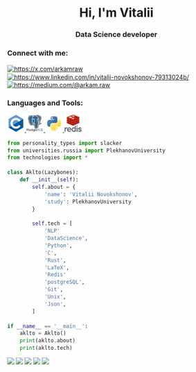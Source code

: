 <h1 align="center">Hi, I'm Vitalii</h1>
<h3 align="center">Data Science developer</h3>


<h3 align="left">Connect with me:</h3>
<p align="left">
<a href="https://twitter.com/https://x.com/arkamraw" target="blank"><img align="center" src="https://raw.githubusercontent.com/codemaker2015/github-profile-readme-generator/master/src/images/icons/Social/twitter.svg" alt="https://x.com/arkamraw" height="30" width="40" /></a>
<a href="https://linkedin.com/in/https://www.linkedin.com/in/vitalii-novokshonov-79313024b/" target="blank"><img align="center" src="https://raw.githubusercontent.com/codemaker2015/github-profile-readme-generator/master/src/images/icons/Social/linked-in-alt.svg" alt="https://www.linkedin.com/in/vitalii-novokshonov-79313024b/" height="30" width="40" /></a>
<a href="https://medium.com/https://medium.com/@arkam.raw" target="blank"><img align="center" src="https://raw.githubusercontent.com/codemaker2015/github-profile-readme-generator/master/src/images/icons/Social/medium.svg" alt="https://medium.com/@arkam.raw" height="30" width="40" /></a>
</p>

<h3 align="left">Languages and Tools:</h3>
<p align="left"> <a href="https://www.cprogramming.com/" target="_blank" rel="noreferrer"> <img src="https://raw.githubusercontent.com/devicons/devicon/master/icons/c/c-original.svg" alt="c" width="40" height="40"/> </a> <a href="https://www.postgresql.org" target="_blank" rel="noreferrer"> <img src="https://raw.githubusercontent.com/devicons/devicon/master/icons/postgresql/postgresql-original-wordmark.svg" alt="postgresql" width="40" height="40"/> </a> <a href="https://www.python.org" target="_blank" rel="noreferrer"> <img src="https://raw.githubusercontent.com/devicons/devicon/master/icons/python/python-original.svg" alt="python" width="40" height="40"/> </a> <a href="https://redis.io" target="_blank" rel="noreferrer"> <img src="https://raw.githubusercontent.com/devicons/devicon/master/icons/redis/redis-original-wordmark.svg" alt="redis" width="40" height="40"/> </a> </p>

```python
from personality_types import slacker
from universities.russia import PlekhanovUniversity
from technologies import *

class Aklto(Lazybones):
    def __init__(self):
        self.about = {
            'name': 'Vitalii Novokshonov',
            'study': PlekhanovUniversity
        }

        self.tech = [
            'NLP'
            'DataScience',
            'Python',
            'C',
            'Rust',
            'LaTeX',
            'Redis'
            'postgreSQL',
            'Git',
            'Unix',
            'Json',
        ]

if __name__ == '__main__':
    aklto = Aklto()
    print(aklto.about)
    print(aklto.tech)
```

![](http://github-profile-summary-cards.vercel.app/api/cards/stats?username=aklto&theme=algolia)
![](http://github-profile-summary-cards.vercel.app/api/cards/productive-time?username=aklto&theme=algolia&utcOffset=8)
![](http://github-profile-summary-cards.vercel.app/api/cards/profile-details?username=aklto&theme=algolia)
![](http://github-profile-summary-cards.vercel.app/api/cards/repos-per-language?username=aklto&theme=algolia)
![](http://github-profile-summary-cards.vercel.app/api/cards/most-commit-language?username=aklto&theme=algolia)
